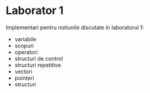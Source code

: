 # Laborator 1
Implementari pentru notiunile discutate in laboratorul 1:
- variabile
- scopuri
- operatori
- structuri de control
- structuri repetitive
- vectori
- pointeri
- structuri

